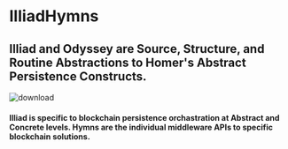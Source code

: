 # IlliadHymns
## Illiad and Odyssey are Source, Structure, and Routine Abstractions to Homer's Abstract Persistence Constructs. 

![download](https://user-images.githubusercontent.com/107733608/174743369-b4d7f2a3-4874-4df9-afa0-a8197806d928.jpg)

#### Illiad is specific to blockchain persistence orchastration at Abstract and Concrete levels. Hymns are the individual middleware APIs to specific blockchain solutions.
